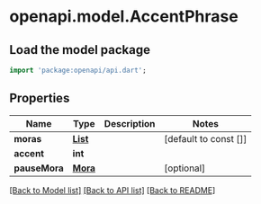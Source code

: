 # openapi.model.AccentPhrase

## Load the model package
```dart
import 'package:openapi/api.dart';
```

## Properties
Name | Type | Description | Notes
------------ | ------------- | ------------- | -------------
**moras** | [**List<Mora>**](Mora.md) |  | [default to const []]
**accent** | **int** |  | 
**pauseMora** | [**Mora**](Mora.md) |  | [optional] 

[[Back to Model list]](../README.md#documentation-for-models) [[Back to API list]](../README.md#documentation-for-api-endpoints) [[Back to README]](../README.md)


